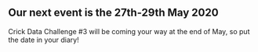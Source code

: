 ## Our next event is the 27th-29th May 2020

Crick Data Challenge #3 will be coming your way at the end of May, so put the date in your diary!
